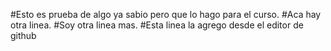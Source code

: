 #Esto es prueba de algo ya sabio pero que lo hago para el curso.
#Aca hay otra linea. 
#Soy otra linea mas.
#Esta linea la agrego desde el editor de github
